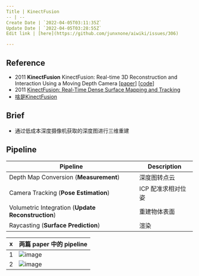 ```yaml
---
Title | KinectFusion
-- | --
Create Date | `2022-04-05T03:11:35Z`
Update Date | `2022-04-05T03:28:55Z`
Edit link | [here](https://github.com/junxnone/aiwiki/issues/306)

---
```

## Reference
- 2011 **KinectFusion** KinectFusion: Real-time 3D Reconstruction and Interaction Using a Moving Depth Camera [[paper](http://citeseerx.ist.psu.edu/viewdoc/summary?doi=10.1.1.229.2346)] [[code](https://github.com/Nerei/kinfu_remake)]
- 2011 [KinectFusion: Real-Time Dense Surface Mapping and Tracking](https://www.microsoft.com/en-us/research/wp-content/uploads/2016/02/ismar2011.pdf)
- [啥是KinectFusion](https://zhuanlan.zhihu.com/p/39021659)


## Brief
- 通过低成本深度摄像机获取的深度图进行三维重建



## Pipeline

Pipeline | Description
-- | --
Depth Map Conversion (**Measurement**) | 深度图转点云
Camera Tracking (**Pose Estimation**) | ICP 配准求相对位姿
Volumetric Integration (**Update Reconstruction**) | 重建物体表面
Raycasting (**Surface Prediction**) | 渲染

x | 两篇 paper 中的 pipeline
-- | --
1 | ![image](https://user-images.githubusercontent.com/2216970/161672621-53054631-c1c5-4801-9a34-6b631cb30018.png)
2 | ![image](https://user-images.githubusercontent.com/2216970/161672727-157a9767-332f-4004-a47b-ce17f2e317ac.png)


